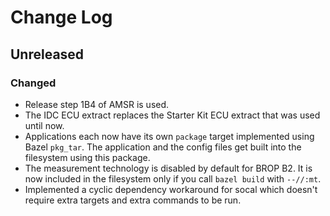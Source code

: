 # Change Log

## Unreleased

### Changed

* Release step 1B4 of AMSR is used.
* The IDC ECU extract replaces the Starter Kit ECU extract that was used until now.
* Applications each now have its own `package` target implemented using Bazel `pkg_tar`. The application and the config
files get built into the filesystem using this package.
* The measurement technology is disabled by default for BROP B2. It is now included in the filesystem only if you call
`bazel build` with `--//:mt`.
* Implemented a cyclic dependency workaround for socal which doesn't require extra targets and extra commands to be
run.
